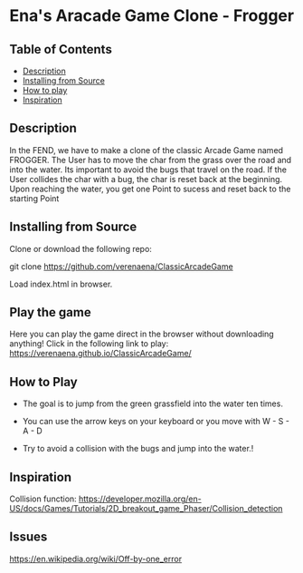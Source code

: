 # Ena's Aracade Game Clone - Frogger

## Table of Contents

* [Description](#description)
* [Installing from Source](#installing)
* [How to play](#how2play)
* [Inspiration](#inspiration)

## Description
In the FEND, we have to make a clone of the classic Arcade Game named FROGGER. The User has to move the char from the grass over the road and into the water. Its important to avoid the bugs that travel on the road. If the User collides the char with a bug, the char is reset back at the beginning. Upon reaching the water, you get one Point to sucess and reset back to the starting Point

## Installing from Source
Clone or download the following repo:

git clone https://github.com/verenaena/ClassicArcadeGame

Load index.html in browser.

## Play the game
Here you can play the game direct in the browser without downloading anything! Click in the following link to play: https://verenaena.github.io/ClassicArcadeGame/

## How to Play
- The goal is to jump from the green grassfield into the water ten times.

- You can use the arrow keys on your keyboard or you move with W - S - A - D

- Try to avoid a collision with the bugs and jump into the water.!

## Inspiration
Collision function: https://developer.mozilla.org/en-US/docs/Games/Tutorials/2D_breakout_game_Phaser/Collision_detection

## Issues
https://en.wikipedia.org/wiki/Off-by-one_error
